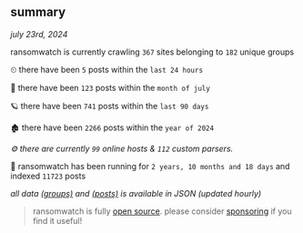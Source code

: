 
## summary
_july 23rd, 2024_

ransomwatch is currently crawling `367` sites belonging to `182` unique groups

⏲ there have been `5` posts within the `last 24 hours`

🦈 there have been `123` posts within the `month of july`

🪐 there have been `741` posts within the `last 90 days`

🏚 there have been `2266` posts within the `year of 2024`

_⚙️ there are currently `99` online hosts & `112` custom parsers._

🦕 ransomwatch has been running for `2 years, 10 months and 18 days` and indexed `11723` posts

_all data  [(groups)](http://ransomwhat.telemetry.ltd/groups) and [(posts)](http://ransomwhat.telemetry.ltd/posts) is available in JSON (updated hourly)_

> ransomwatch is fully [open source](https://github.com/joshhighet/ransomwatch#ransomwatch--). please consider [sponsoring](https://github.com/sponsors/joshhighet) if you find it useful!
